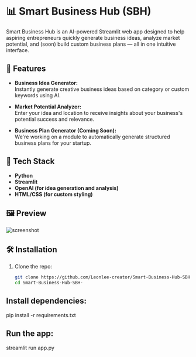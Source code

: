 # 📊 Smart Business Hub (SBH)

Smart Business Hub is an AI-powered Streamlit web app designed to help aspiring entrepreneurs quickly generate business ideas, analyze market potential, and (soon) build custom business plans — all in one intuitive interface.

## 🚀 Features

- **Business Idea Generator:**  
  Instantly generate creative business ideas based on category or custom keywords using AI.

- **Market Potential Analyzer:**  
  Enter your idea and location to receive insights about your business's potential success and relevance.

- **Business Plan Generator (Coming Soon):**  
  We're working on a module to automatically generate structured business plans for your startup.

## 🧠 Tech Stack

- **Python**
- **Streamlit**
- **OpenAI (for idea generation and analysis)**
- **HTML/CSS (for custom styling)**

## 🖼️ Preview

![screenshot](preview-image.png)

## 🛠️ Installation

1. Clone the repo:
   ```bash
   git clone https://github.com/Leonlee-creator/Smart-Business-Hub-SBH-.git
   cd Smart-Business-Hub-SBH-

## Install dependencies:

pip install -r requirements.txt

## Run the app:

streamlit run app.py
